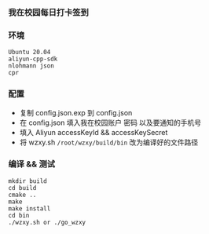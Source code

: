 ### 我在校园每日打卡签到



### 环境
```shell
Ubuntu 20.04
aliyun-cpp-sdk
nlohmann json
cpr
```

### 配置
- 复制 config.json.exp 到 config.json
- 在 config.json 填入我在校园账户 密码  以及要通知的手机号
- 填入 Aliyun accessKeyId  && accessKeySecret
- 将 wzxy.sh   `/root/wzxy/build/bin` 改为编译好的文件路径

### 编译 && 测试

```shell
mkdir build
cd build
cmake ..
make
make install
cd bin
./wzxy.sh or ./go_wzxy
```
